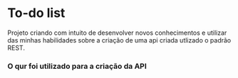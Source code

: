 <h1>To-do list</h1>

<p>Projeto criando com intuito de desenvolver novos conhecimentos e utilizar das minhas habilidades sobre a criação de uma api criada utlizado o padrão REST.</p>

<h3>O qur foi utilizado para a criação da API</h3>

<ul>

</ul>
